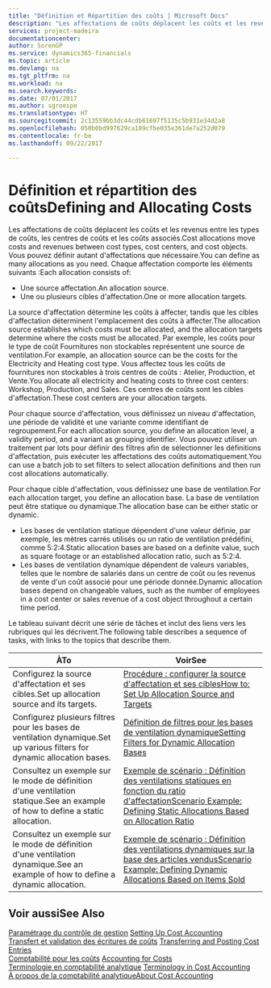 ```yaml
---
title: "Définition et Répartition des coûts | Microsoft Docs"
description: "Les affectations de coûts déplacent les coûts et les revenus entre les types de coûts, les centres de coûts et les coûts associés. Vous pouvez définir autant d'affectations que nécessaire."
services: project-madeira
documentationcenter: 
author: SorenGP
ms.service: dynamics365-financials
ms.topic: article
ms.devlang: na
ms.tgt_pltfrm: na
ms.workload: na
ms.search.keywords: 
ms.date: 07/01/2017
ms.author: sgroespe
ms.translationtype: HT
ms.sourcegitcommit: 2c13559bb3dc44cdb61697f5135c5b931e34d2a8
ms.openlocfilehash: 050b0bd997629ca189cfbe035e361de7a252d079
ms.contentlocale: fr-be
ms.lasthandoff: 09/22/2017

---
```

# <a name="defining-and-allocating-costs"></a><span data-ttu-id="b5b78-104">Définition et répartition des coûts</span><span class="sxs-lookup"><span data-stu-id="b5b78-104">Defining and Allocating Costs</span></span>
<span data-ttu-id="b5b78-105">Les affectations de coûts déplacent les coûts et les revenus entre les types de coûts, les centres de coûts et les coûts associés.</span><span class="sxs-lookup"><span data-stu-id="b5b78-105">Cost allocations move costs and revenues between cost types, cost centers, and cost objects.</span></span> <span data-ttu-id="b5b78-106">Vous pouvez définir autant d'affectations que nécessaire.</span><span class="sxs-lookup"><span data-stu-id="b5b78-106">You can define as many allocations as you need.</span></span> <span data-ttu-id="b5b78-107">Chaque affectation comporte les éléments suivants :</span><span class="sxs-lookup"><span data-stu-id="b5b78-107">Each allocation consists of:</span></span>  

-   <span data-ttu-id="b5b78-108">Une source affectation.</span><span class="sxs-lookup"><span data-stu-id="b5b78-108">An allocation source.</span></span>  
-   <span data-ttu-id="b5b78-109">Une ou plusieurs cibles d'affectation.</span><span class="sxs-lookup"><span data-stu-id="b5b78-109">One or more allocation targets.</span></span>  

<span data-ttu-id="b5b78-110">La source d'affectation détermine les coûts à affecter, tandis que les cibles d'affectation déterminent l'emplacement des coûts à affecter.</span><span class="sxs-lookup"><span data-stu-id="b5b78-110">The allocation source establishes which costs must be allocated, and the allocation targets determine where the costs must be allocated.</span></span> <span data-ttu-id="b5b78-111">Par exemple, les coûts pour le type de coût Fournitures non stockables représentent une source de ventilation.</span><span class="sxs-lookup"><span data-stu-id="b5b78-111">For example, an allocation source can be the costs for the Electricity and Heating cost type.</span></span> <span data-ttu-id="b5b78-112">Vous affectez tous les coûts de fournitures non stockables à trois centres de coûts : Atelier, Production, et Vente.</span><span class="sxs-lookup"><span data-stu-id="b5b78-112">You allocate all electricity and heating costs to three cost centers: Workshop, Production, and Sales.</span></span> <span data-ttu-id="b5b78-113">Ces centres de coûts sont les cibles d'affectation.</span><span class="sxs-lookup"><span data-stu-id="b5b78-113">These cost centers are your allocation targets.</span></span>  

<span data-ttu-id="b5b78-114">Pour chaque source d'affectation, vous définissez un niveau d'affectation, une période de validité et une variante comme identifiant de regroupement.</span><span class="sxs-lookup"><span data-stu-id="b5b78-114">For each allocation source, you define an allocation level, a validity period, and a variant as grouping identifier.</span></span> <span data-ttu-id="b5b78-115">Vous pouvez utiliser un traitement par lots pour définir des filtres afin de sélectionner les définitions d'affectation, puis exécuter les affectations des coûts automatiquement.</span><span class="sxs-lookup"><span data-stu-id="b5b78-115">You can use a batch job to set filters to select allocation definitions and then run cost allocations automatically.</span></span>  

<span data-ttu-id="b5b78-116">Pour chaque cible d'affectation, vous définissez une base de ventilation.</span><span class="sxs-lookup"><span data-stu-id="b5b78-116">For each allocation target, you define an allocation base.</span></span> <span data-ttu-id="b5b78-117">La base de ventilation peut être statique ou dynamique.</span><span class="sxs-lookup"><span data-stu-id="b5b78-117">The allocation base can be either static or dynamic.</span></span>  

-   <span data-ttu-id="b5b78-118">Les bases de ventilation statique dépendent d'une valeur définie, par exemple, les mètres carrés utilisés ou un ratio de ventilation prédéfini, comme 5:2:4.</span><span class="sxs-lookup"><span data-stu-id="b5b78-118">Static allocation bases are based on a definite value, such as square footage or an established allocation ratio, such as 5:2:4.</span></span>  
-   <span data-ttu-id="b5b78-119">Les bases de ventilation dynamique dépendent de valeurs variables, telles que le nombre de salariés dans un centre de coût ou les revenus de vente d'un coût associé pour une période donnée.</span><span class="sxs-lookup"><span data-stu-id="b5b78-119">Dynamic allocation bases depend on changeable values, such as the number of employees in a cost center or sales revenue of a cost object throughout a certain time period.</span></span>  

<span data-ttu-id="b5b78-120">Le tableau suivant décrit une série de tâches et inclut des liens vers les rubriques qui les décrivent.</span><span class="sxs-lookup"><span data-stu-id="b5b78-120">The following table describes a sequence of tasks, with links to the topics that describe them.</span></span>

|<span data-ttu-id="b5b78-121">À</span><span class="sxs-lookup"><span data-stu-id="b5b78-121">To</span></span>|<span data-ttu-id="b5b78-122">Voir</span><span class="sxs-lookup"><span data-stu-id="b5b78-122">See</span></span>|  
|--------|---------|  
|<span data-ttu-id="b5b78-123">Configurez la source d'affectation et ses cibles.</span><span class="sxs-lookup"><span data-stu-id="b5b78-123">Set up allocation source and its targets.</span></span>|[<span data-ttu-id="b5b78-124">Procédure : configurer la source d'affectation et ses cibles</span><span class="sxs-lookup"><span data-stu-id="b5b78-124">How to: Set Up Allocation Source and Targets</span></span>](finance-how-to-set-up-allocation-source-and-targets.md)|  
|<span data-ttu-id="b5b78-125">Configurez plusieurs filtres pour les bases de ventilation dynamique.</span><span class="sxs-lookup"><span data-stu-id="b5b78-125">Set up various filters for dynamic allocation bases.</span></span>|[<span data-ttu-id="b5b78-126">Définition de filtres pour les bases de ventilation dynamique</span><span class="sxs-lookup"><span data-stu-id="b5b78-126">Setting Filters for Dynamic Allocation Bases</span></span>](finance-setting-filters-for-dynamic-allocation-bases.md)|  
|<span data-ttu-id="b5b78-127">Consultez un exemple sur le mode de définition d'une ventilation statique.</span><span class="sxs-lookup"><span data-stu-id="b5b78-127">See an example of how to define a static allocation.</span></span>|[<span data-ttu-id="b5b78-128">Exemple de scénario : Définition des ventilations statiques en fonction du ratio d'affectation</span><span class="sxs-lookup"><span data-stu-id="b5b78-128">Scenario Example: Defining Static Allocations Based on Allocation Ratio</span></span>](finance-scenario-example-defining-static-allocations-based-on-allocation-ratio.md)|  
|<span data-ttu-id="b5b78-129">Consultez un exemple sur le mode de définition d'une ventilation dynamique.</span><span class="sxs-lookup"><span data-stu-id="b5b78-129">See an example of how to define a dynamic allocation.</span></span>|[<span data-ttu-id="b5b78-130">Exemple de scénario : Définition des ventilations dynamiques sur la base des articles vendus</span><span class="sxs-lookup"><span data-stu-id="b5b78-130">Scenario Example: Defining Dynamic Allocations Based on Items Sold</span></span>](finance-scenario-example-defining-dynamic-allocations-based-on-items-sold.md)|  

## <a name="see-also"></a><span data-ttu-id="b5b78-131">Voir aussi</span><span class="sxs-lookup"><span data-stu-id="b5b78-131">See Also</span></span>  
 <span data-ttu-id="b5b78-132">[Paramétrage du contrôle de gestion](finance-set-up-cost-accounting.md) </span><span class="sxs-lookup"><span data-stu-id="b5b78-132">[Setting Up Cost Accounting](finance-set-up-cost-accounting.md) </span></span>  
 <span data-ttu-id="b5b78-133">[Transfert et validation des écritures de coûts](finance-transfer-and-post-cost-entries.md) </span><span class="sxs-lookup"><span data-stu-id="b5b78-133">[Transferring and Posting Cost Entries](finance-transfer-and-post-cost-entries.md) </span></span>  
 <span data-ttu-id="b5b78-134">[Comptabilité pour les coûts](finance-manage-cost-accounting.md) </span><span class="sxs-lookup"><span data-stu-id="b5b78-134">[Accounting for Costs](finance-manage-cost-accounting.md) </span></span>  
 <span data-ttu-id="b5b78-135">[Terminologie en comptabilité analytique](finance-terminology-in-cost-accounting.md) </span><span class="sxs-lookup"><span data-stu-id="b5b78-135">[Terminology in Cost Accounting](finance-terminology-in-cost-accounting.md) </span></span>  
 [<span data-ttu-id="b5b78-136">À propos de la comptabilité analytique</span><span class="sxs-lookup"><span data-stu-id="b5b78-136">About Cost Accounting</span></span>](finance-about-cost-accounting.md)

